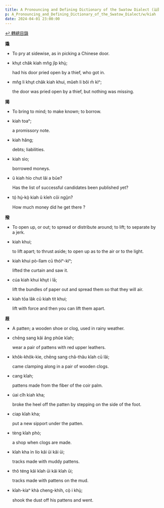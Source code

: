 ```yaml
---
title: A Pronouncing and Defining Dictionary of the Swatow Dialect (汕頭方言音義字典) / kiah
p: A_Pronouncing_and_Defining_Dictionary_of_the_Swatow_Dialect/w/kiah
date: 2024-04-01 23:00:00
---
```


[↩️ 轉總目錄](/A_Pronouncing_and_Defining_Dictionary_of_the_Swatow_Dialect)


**撬**
- To pry at sidewise, as in picking a Chinese door.

- khṳt châk kiah mn̂g jîp khṳ̀;

  had his door pried open by a thief, who got in.

- mn̂g li khṳt châk kiah khui, mûeh li bŏi m̄ kìⁿ;

  the door was pried open by a thief, but nothing was missing. 

**揭**
- To bring to mind; to make known; to borrow.

- kiah toaⁿ;

  a promissory note.

- kiah hăng;

  debts; liabilities.

- kiah sìo;

  borrowed moneys.

- ŭ kiah hío chut lâi a būe?

  Has the list of successful candidates been published yet?

- tó̤ hṳ́-kò̤ kiah ŭ kîeh cōi ngṳ̂n?

  How much money did he get there ?

**撥**
- To open up, or out; to spread or distribute around; to lift; to separate by a jerk.

- kiah khui;

  to lift apart; to thrust aside; to open up as to the air or to the light.

- kiah khui pò-lîam cū thóiⁿ-kìⁿ;

  lifted the curtain and saw it.

- cúa kiah khui khṳt i lā;

  lift the bundles of paper out and spread them so that they will air.

- kiah tōa lâk cū kiah tit khui;

  lift with force and then you can lift them apart.

**屐**
- A patten; a wooden shoe or clog, used in rainy weather.

- chēng sang kâi âng phûe kîah;

  wear a pair of pattens with red upper leathers.

- khôk-khôk-kìe, chēng sang châ-thâu kîah cū lâi;

  came clamping along in a pair of wooden clogs.

- cang kîah;

  pattens made from the fiber of the coir palm.

- úai cîh kiah kha;

  broke the heel off the patten by stepping on the side of the foot.

- ciap kîah kha;

  put a new sipport under the patten.

- tèng kîah phò;

  a shop when clogs are made.

- kîah kha ìn lío kâi ūi kâi ūi;

  tracks made with muddy pattens.

- thô téng kâi kîah ūi kâi kîah ūi;

  tracks made with pattens on the mud.

- kîah-kíaⁿ khà cheng-khih, cò̤ i khṳ̀;

  shook the dust off his pattens and went.